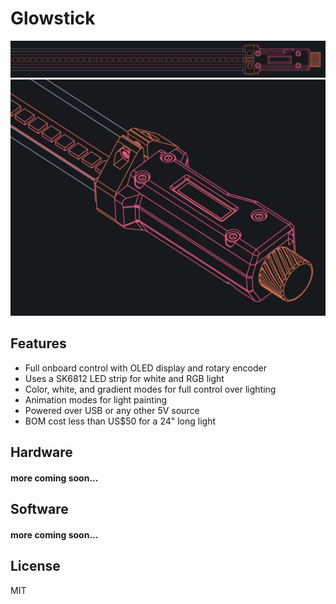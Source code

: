 ---
---

# Glowstick

![](img/art-02.png)
![](img/art-01.png)

## Features
* Full onboard control with OLED display and rotary encoder
* Uses a SK6812 LED strip for white and RGB light
* Color, white, and gradient modes for full control over lighting
* Animation modes for light painting
* Powered over USB or any other 5V source
* BOM cost less than US$50 for a 24" long light

## Hardware

#### more coming soon...

## Software

#### more coming soon...

## License
MIT
